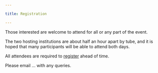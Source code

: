 ```yaml
---

title: Registration

---
```



Those interested are welcome to attend for all or any part of the event.

The two hosting institutions are about half an hour apart by tube, and it is hoped that many participants will be able to attend both days.

All attendees are required to [register](https://reglink) ahead of time.

Please email ... with any queries.